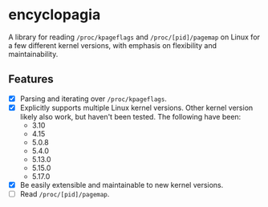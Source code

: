 # encyclopagia

A library for reading `/proc/kpageflags` and `/proc/[pid]/pagemap` on Linux for
a few different kernel versions, with emphasis on flexibility and
maintainability.

## Features

- [x] Parsing and iterating over `/proc/kpageflags`.
- [x] Explicitly supports multiple Linux kernel versions. Other kernel version
      likely also work, but haven't been tested. The following have been:
	- 3.10
	- 4.15
	- 5.0.8
	- 5.4.0
	- 5.13.0
	- 5.15.0
	- 5.17.0
- [x] Be easily extensible and maintainable to new kernel versions.
- [ ] Read `/proc/[pid]/pagemap`.
